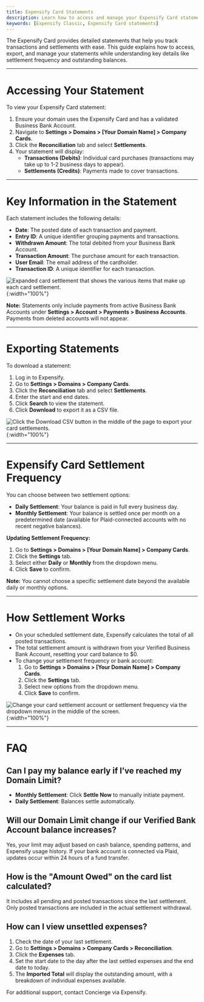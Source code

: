 ```yaml
---
title: Expensify Card Statements
description: Learn how to access and manage your Expensify Card statements and settlements.
keywords: [Expensify Classic, Expensify Card statements]
---
```

<div id="expensify-classic" markdown="1">

The Expensify Card provides detailed statements that help you track transactions and settlements with ease. This guide explains how to access, export, and manage your statements while understanding key details like settlement frequency and outstanding balances.

---

# Accessing Your Statement

To view your Expensify Card statement:
1. Ensure your domain uses the Expensify Card and has a validated Business Bank Account.
2. Navigate to **Settings > Domains > [Your Domain Name] > Company Cards**.
3. Click the **Reconciliation** tab and select **Settlements**.
4. Your statement will display:
   - **Transactions (Debits)**: Individual card purchases (transactions may take up to 1-2 business days to appear).
   - **Settlements (Credits)**: Payments made to cover transactions.

---

# Key Information in the Statement

Each statement includes the following details:
- **Date**: The posted date of each transaction and payment.
- **Entry ID**: A unique identifier grouping payments and transactions.
- **Withdrawn Amount**: The total debited from your Business Bank Account.
- **Transaction Amount**: The purchase amount for each transaction.
- **User Email**: The email address of the cardholder.
- **Transaction ID**: A unique identifier for each transaction.

![Expanded card settlement that shows the various items that make up each card settlement.](https://help.expensify.com/assets/images/ExpensifyHelp_SettlementExpanded.png){:width="100%"}

**Note:** Statements only include payments from active Business Bank Accounts under **Settings > Account > Payments > Business Accounts**. Payments from deleted accounts will not appear.

---

# Exporting Statements

To download a statement:
1. Log in to Expensify.
2. Go to **Settings > Domains > Company Cards**.
3. Click the **Reconciliation** tab and select **Settlements**.
4. Enter the start and end dates.
5. Click **Search** to view the statement.
6. Click **Download** to export it as a CSV file.

![Click the Download CSV button in the middle of the page to export your card settlements.](https://help.expensify.com/assets/images/ExpensifyHelp_SettlementExport.png){:width="100%"}

---

# Expensify Card Settlement Frequency

You can choose between two settlement options:
- **Daily Settlement**: Your balance is paid in full every business day.
- **Monthly Settlement**: Your balance is settled once per month on a predetermined date (available for Plaid-connected accounts with no recent negative balances).

**Updating Settlement Frequency:**
1. Go to **Settings > Domains > [Your Domain Name] > Company Cards**.
2. Click the **Settings** tab.
3. Select either **Daily** or **Monthly** from the dropdown menu.
4. Click **Save** to confirm.

**Note:** You cannot choose a specific settlement date beyond the available daily or monthly options.

---

# How Settlement Works

- On your scheduled settlement date, Expensify calculates the total of all posted transactions.
- The total settlement amount is withdrawn from your Verified Business Bank Account, resetting your card balance to $0.
- To change your settlement frequency or bank account:
  1. Go to **Settings > Domains > [Your Domain Name] > Company Cards**.
  2. Click the **Settings** tab.
  3. Select new options from the dropdown menu.
  4. Click **Save** to confirm.

![Change your card settlement account or settlement frequency via the dropdown menus in the middle of the screen.](https://help.expensify.com/assets/images/ExpensifyHelp_CardSettings.png){:width="100%"}

---

# FAQ

## Can I pay my balance early if I’ve reached my Domain Limit?
- **Monthly Settlement**: Click **Settle Now** to manually initiate payment.
- **Daily Settlement**: Balances settle automatically.

## Will our Domain Limit change if our Verified Bank Account balance increases?
Yes, your limit may adjust based on cash balance, spending patterns, and Expensify usage history. If your bank account is connected via Plaid, updates occur within 24 hours of a fund transfer.

## How is the "Amount Owed" on the card list calculated?
It includes all pending and posted transactions since the last settlement. Only posted transactions are included in the actual settlement withdrawal.

## How can I view unsettled expenses?
1. Check the date of your last settlement.
2. Go to **Settings > Domains > Company Cards > Reconciliation**.
3. Click the **Expenses** tab.
4. Set the start date to the day after the last settled expenses and the end date to today.
5. The **Imported Total** will display the outstanding amount, with a breakdown of individual expenses available.

For additional support, contact Concierge via Expensify.

</div>
